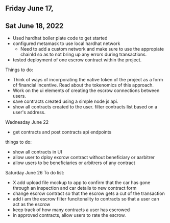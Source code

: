 

## Friday June 17, 

## Sat June 18, 2022
- Used hardhat boiler plate code to get started
- configured metamask to use local hardhat network
    - Need to add a custom network and make sure to use the appropiate chainId so as to not bring up any errors during transactions.  
- tested deployment of one escrow contract within the project. 

Things to do:
- Think of ways of incorporating the native token of the project as a form of financial incentive. Read about the tokenomics of this approach. 
- Work on the ui elements of creating the escrow connections between users. 
- save contracts created using a simple node js api. 
- show all contracts created to the user. filter contracts list based on a user's address.


Wednesday June 22
- get contracts and post contracts api endpoints

things to do:
- show all contracts in UI
- allow user to dploy excrow contract without beneficiary or aarbitrer
- allow users to be beneficiaries or arbitrers of any contract


Saturday June 26
To do list:
-  X add upload file mockup to app to confirm that the car has gone through an inspection and car details to new contract form
- change escrow contract so that the escrow gets a cut of the transaction
- add i am the escrow filter funcitonality to contracts so that a user can act as the escrow
- keep track of how many contracts a user has escrowed
- in approved contracts, allow users to rate the escrow. 
